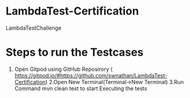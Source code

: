 # LambdaTest-Certification
LambdaTestChallenge

# Steps to run the Testcases

1. Open Gitpod using GitHub Reposirory ( https://gitpod.io/#https://github.com/swnathan/LambdaTest-Certification)
2.Open New Terminal(Terminal->New Terminal)
3.Run Command mvn clean test to start Executing the tests
